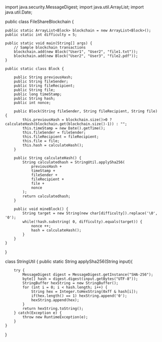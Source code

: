 import java.security.MessageDigest;
import java.util.ArrayList;
import java.util.Date;

public class FileShareBlockchain {

    public static ArrayList<Block> blockchain = new ArrayList<Block>();  
    public static int difficulty = 5;

    public static void main(String[] args) {
        // Sample blockchain transactions
        blockchain.add(new Block("User1", "User2", "file1.txt")); 
        blockchain.add(new Block("User2", "User3", "file2.pdf"));
    }

    public static class Block {

        public String previousHash; 
        public String fileSender;
        public String fileRecipient; 
        public String file;
        public long timeStamp;  
        public String hash;
        public int nonce;

        public Block(String fileSender, String fileRecipient, String file) {
            this.previousHash = blockchain.size()>0 ? calculateHash(blockchain.get(blockchain.size()-1)) : "";
            this.timeStamp = new Date().getTime();
            this.fileSender = fileSender;
            this.fileRecipient = fileRecipient;
            this.file = file;
            this.hash = calculateHash(); 
        }
        
        public String calculateHash() {
            String calculatedhash = StringUtil.applySha256( 
                previousHash +
                timeStamp +
                fileSender +                   
                fileRecipient +
                file +
                nonce
            );
            return calculatedhash;
        }

        public void mineBlock() {
            String target = new String(new char[difficulty]).replace('\0', '0'); 
            while(!hash.substring( 0, difficulty).equals(target)) {
                nonce ++;
                hash = calculateHash();
            }
        }
    }

}

class StringUtil {
    public static String applySha256(String input){
        
        try {
            MessageDigest digest = MessageDigest.getInstance("SHA-256");
            byte[] hash = digest.digest(input.getBytes("UTF-8"));
            StringBuffer hexString = new StringBuffer();
            for (int i = 0; i < hash.length; i++) {
                String hex = Integer.toHexString(0xff & hash[i]);
                if(hex.length() == 1) hexString.append('0');
                hexString.append(hex);
            }
            return hexString.toString();
        } catch(Exception e) {
            throw new RuntimeException(e);
        }
    }
}
